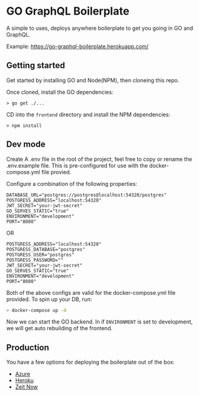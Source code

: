 # GO GraphQL Boilerplate

A simple to uses, deploys anywhere boilerplate to get you going in GO and GraphQL.

Example: https://go-graphql-boilerplate.herokuapp.com/


## Getting started

Get started by installing GO and Node(NPM), then cloneing this repo.

Once cloned, install the GO dependencies:

```shell
> go get ./...
```

CD into the `frontend` directory and install the NPM dependencies:

```shell
> npm install
```


## Dev mode

Create A .env file in the root of the project, feel free to copy or rename the .env.example file. This is pre-configured for use with the docker-compose.yml file provied.

Configure a combination of the following properties:

```
DATABASE_URL="postgres://postgres@localhost:54320/postgres"
POSTGRESS_ADDRESS="localhost:54320"
JWT_SECRET="your-jwt-secret"
GO_SERVES_STATIC="true"
ENVIRONMENT="development"
PORT="8080"
```

OR

```
POSTGRESS_ADDRESS="localhost:54320"
POSTGRESS_DATABASE="postgres"
POSTGRESS_USER="postgres"
POSTGRESS_PASSWORD=""
JWT_SECRET="your-jwt-secret"
GO_SERVES_STATIC="true"
ENVIRONMENT="development"
PORT="8080"
```

Both of the above configs are valid for the docker-compose.yml file provided. To spin up your DB, run:

```bash
> docker-compose up -d
```

Now we can start the GO backend. In if `ENVIRONMENT` is set to development, we will get auto rebuilding of the frontend.


## Production

You have a few options for deploying the boilerplate out of the box:

- [Azure](azure)
- [Heroku](heroku)
- [Zeit Now](zeit-now)
